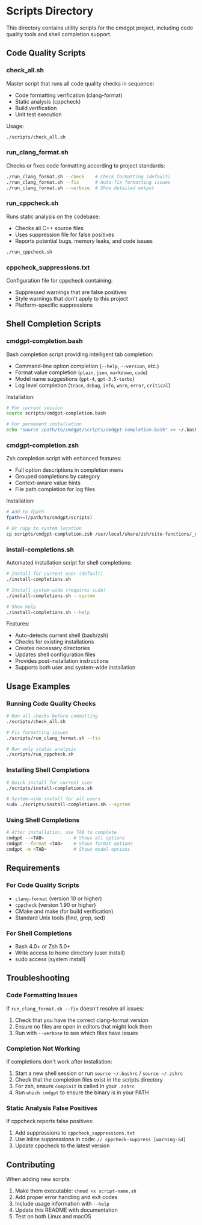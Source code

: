# Scripts Directory

This directory contains utility scripts for the cmdgpt project, including code quality tools and shell completion support.

## Code Quality Scripts

### check_all.sh
Master script that runs all code quality checks in sequence:
- Code formatting verification (clang-format)
- Static analysis (cppcheck)
- Build verification
- Unit test execution

Usage:
```bash
./scripts/check_all.sh
```

### run_clang_format.sh
Checks or fixes code formatting according to project standards:

```bash
./run_clang_format.sh --check    # Check formatting (default)
./run_clang_format.sh --fix      # Auto-fix formatting issues
./run_clang_format.sh --verbose  # Show detailed output
```

### run_cppcheck.sh
Runs static analysis on the codebase:
- Checks all C++ source files
- Uses suppression file for false positives
- Reports potential bugs, memory leaks, and code issues

```bash
./run_cppcheck.sh
```

### cppcheck_suppressions.txt
Configuration file for cppcheck containing:
- Suppressed warnings that are false positives
- Style warnings that don't apply to this project
- Platform-specific suppressions

## Shell Completion Scripts

### cmdgpt-completion.bash
Bash completion script providing intelligent tab completion:
- Command-line option completion (`--help`, `--version`, etc.)
- Format value completion (`plain`, `json`, `markdown`, `code`)
- Model name suggestions (`gpt-4`, `gpt-3.5-turbo`)
- Log level completion (`trace`, `debug`, `info`, `warn`, `error`, `critical`)

Installation:
```bash
# For current session
source scripts/cmdgpt-completion.bash

# For permanent installation
echo "source /path/to/cmdgpt/scripts/cmdgpt-completion.bash" >> ~/.bashrc
```

### cmdgpt-completion.zsh
Zsh completion script with enhanced features:
- Full option descriptions in completion menu
- Grouped completions by category
- Context-aware value hints
- File path completion for log files

Installation:
```bash
# Add to fpath
fpath+=(/path/to/cmdgpt/scripts)

# Or copy to system location
cp scripts/cmdgpt-completion.zsh /usr/local/share/zsh/site-functions/_cmdgpt
```

### install-completions.sh
Automated installation script for shell completions:

```bash
# Install for current user (default)
./install-completions.sh

# Install system-wide (requires sudo)
./install-completions.sh --system

# Show help
./install-completions.sh --help
```

Features:
- Auto-detects current shell (bash/zsh)
- Checks for existing installations
- Creates necessary directories
- Updates shell configuration files
- Provides post-installation instructions
- Supports both user and system-wide installation

## Usage Examples

### Running Code Quality Checks
```bash
# Run all checks before committing
./scripts/check_all.sh

# Fix formatting issues
./scripts/run_clang_format.sh --fix

# Run only static analysis
./scripts/run_cppcheck.sh
```

### Installing Shell Completions
```bash
# Quick install for current user
./scripts/install-completions.sh

# System-wide install for all users
sudo ./scripts/install-completions.sh --system
```

### Using Shell Completions
```bash
# After installation, use TAB to complete
cmdgpt --<TAB>           # Shows all options
cmdgpt --format <TAB>    # Shows format options
cmdgpt -m <TAB>          # Shows model options
```

## Requirements

### For Code Quality Scripts
- `clang-format` (version 10 or higher)
- `cppcheck` (version 1.90 or higher)
- CMake and make (for build verification)
- Standard Unix tools (find, grep, sed)

### For Shell Completions
- Bash 4.0+ or Zsh 5.0+
- Write access to home directory (user install)
- sudo access (system install)

## Troubleshooting

### Code Formatting Issues
If `run_clang_format.sh --fix` doesn't resolve all issues:
1. Check that you have the correct clang-format version
2. Ensure no files are open in editors that might lock them
3. Run with `--verbose` to see which files have issues

### Completion Not Working
If completions don't work after installation:
1. Start a new shell session or run `source ~/.bashrc` / `source ~/.zshrc`
2. Check that the completion files exist in the scripts directory
3. For zsh, ensure `compinit` is called in your `.zshrc`
4. Run `which cmdgpt` to ensure the binary is in your PATH

### Static Analysis False Positives
If cppcheck reports false positives:
1. Add suppressions to `cppcheck_suppressions.txt`
2. Use inline suppressions in code: `// cppcheck-suppress [warning-id]`
3. Update cppcheck to the latest version

## Contributing

When adding new scripts:
1. Make them executable: `chmod +x script-name.sh`
2. Add proper error handling and exit codes
3. Include usage information with `--help`
4. Update this README with documentation
5. Test on both Linux and macOS